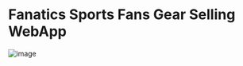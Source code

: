 # Fanatics Sports Fans Gear Selling WebApp

![image](https://github.com/muhammadrao1246/Fanatics/assets/85819112/51d5f3bf-1bec-43b7-a377-eab40ddcadd7)
